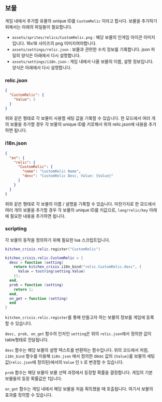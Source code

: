 ## 보물

게임 내에서 추가할 유물의 unique ID를 `CustomRelic` 이라고 합시다. 보물을 추가하기 위해서는 아래의 파일들이 필요합니다.

- `assets/sprites/relics/CustomRelic.png` : 해당 보물의 인게임 아이콘 이미지입니다. 16x16 사이즈의 png 이미지여야합니다.
- `assets/settings/relic.json` : 보물과 관련한 수치 정보를 기록합니다. json 파일의 양식은 아래에서 다시 설명합니다.
- `assets/settings/i18n.json` : 게임 내에서 나올 보물의 이름, 설명 정보입니다. 양식은 아래에서 다시 설명합니다.

### relic.json

```json
{
  "CustomRelic": {
    "Value": 5
  }
}
```

위와 같은 형태로 각 보물이 사용할 세팅 값을 기록할 수 있습니다. 한 모드에서 여러 개의 보물을 추가할 경우 각 보물의 unique ID를 키로해서 위의 relic.json에 내용을 추가하면 됩니다.

### i18n.json

```json
{
  "en": {
    "relic": {
      "CustomRelic": {
        "name": "CustomRelic Name",
        "desc": "CustomRelic Desc, Value: {Value}"
      }
    }
  } 
}
```

위와 같은 형태로 각 보물의 이름 / 설명을 기록할 수 있습니다. 마찬가지로 한 모드에서 여러 개의 보물을 추가할 경우 각 보물의 unique ID를 키값으로, `lang/relic/key` 아래에 필요한 내용을 추가하면 됩니다.

### scripting

각 보물의 동작을 정의하기 위해 필요한 lua 스크립트입니다.

```lua
kitchen_crisis.relic.register("CustomRelic")

kitchen_crisis.relic.CustomRelic = {
  desc = function (setting)
    return kitchen_crisis.i18n_bind("relic.CustomRelic.desc", {
      Value = tostring(setting.Value)
    });
  end,
  prob = function (setting)
    return 1;
  end,
  on_get = function (setting)
  end
}
```

`kitchen_crisis.relic.register`를 통해 만들고자 하는 보물의 정보를 게임에 등록할 수 있습니다.

`desc, prob, on_get` 함수의 인자인 `setting`은 위의 `relic.json`에서 정의한 값이 table형태로 전달됩니다.

`desc` 함수는 해당 보물의 설명 텍스트를 반환하는 함수입니다. 위의 코드에서 처럼, `i18n_bind` 함수를 이용해 `1i8n.json` 에서 정의한 desc 값의 `{Value}`를 보물의 세팅 값(`relic.json`에 정의된)에서의 `Value` 인 `5` 로 변경할 수 있습니다.

`prob` 함수는 해당 보물이 보물 선택 과정에서 등장할 확률을 결정합니다. 게임의 기본 보물들의 등장 확률값은 1입니다.

`on_get` 함수는 게임 내에서 해당 보물을 처음 획득했을 때 호출됩니다. 여기서 보물의 효과를 정의할 수 있습니다.
